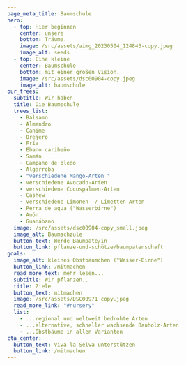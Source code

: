 ```yaml
---
page_meta_title: Baumschule
hero:
  - top: Hier beginnen
    center: unsere
    bottom: Träume.
    image: /src/assets/aimg_20230504_124843-copy.jpeg
    image_alt: seeds
  - top: Eine kleine
    center: Baumschule
    bottom: mit einer großen Vision.
    image: /src/assets/dsc00904-copy.jpeg
    image_alt: baumschule
our_trees:
  subtitle: Wir haben
  title: Die Baumschule
  trees_list:
    - Bálsamo
    - Almendro
    - Canime
    - Orejero
    - Fría
    - Ébano caribeño
    - Samán
    - Campano de bledo
    - Algarroba
    - "verschiedene Mango-Arten "
    - verschiedene Avocado-Arten
    - verschiedene Cocospalmen-Arten
    - Cashew
    - verschiedene Limonen- / Limetten-Arten
    - Perra de agua ("Wasserbirne")
    - Anón
    - Guanábano
  image: /src/assets/dsc00904-copy_small.jpeg
  image_alt: Baumschzule
  button_text: Werde Baumpate/in
  button_link: pflanze-und-schütze/baumpatenschaft
goals:
  image_alt: kleines Obstbäumchen ("Wasser-Birne")
  button_link: /mitmachen
  read_more_text: mehr lesen...
  subtitle: Wir pflanzen..
  title: Ziele
  button_text: mitmachen
  image: /src/assets/DSC00971 copy.jpeg
  read_more_link: "#nursery"
  list:
    - ...regional und weltweit bedrohte Arten
    - ...alternative, schneller wachsende Bauholz-Arten
    - ...Obstbäume in allen Varianten
cta_center:
  button_text: Viva la Selva unterstützen
  button_link: /mitmachen
---
```

